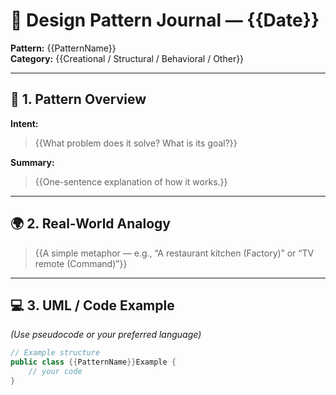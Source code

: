 # 🧱 Design Pattern Journal — {{Date}}

**Pattern:** {{PatternName}}  
**Category:** {{Creational / Structural / Behavioral / Other}}

---

## 🧩 1. Pattern Overview

**Intent:**

> {{What problem does it solve? What is its goal?}}

**Summary:**

> {{One-sentence explanation of how it works.}}

---

## 🌍 2. Real-World Analogy

> {{A simple metaphor — e.g., “A restaurant kitchen (Factory)” or “TV remote (Command)”}}

---

## 💻 3. UML / Code Example

_(Use pseudocode or your preferred language)_

```csharp
// Example structure
public class {{PatternName}}Example {
    // your code
}
```
